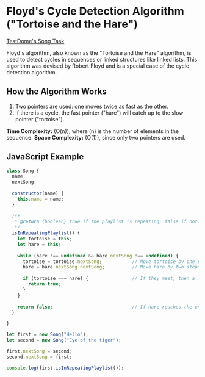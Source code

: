 # Floyd's Cycle Detection Algorithm ("Tortoise and the Hare")

[TestDome's Song Task](https://www.testdome.com/library?page=1&term=Song&termMatchType=equalsCaseInsensitive&questionId=88835&skillArea=63)

Floyd's algorithm, also known as the "Tortoise and the Hare" algorithm, is used to detect cycles in sequences or linked structures like linked lists. This algorithm was devised by Robert Floyd and is a special case of the cycle detection algorithm.

## How the Algorithm Works

1. Two pointers are used: one moves twice as fast as the other.
2. If there is a cycle, the fast pointer ("hare") will catch up to the slow pointer ("tortoise").

**Time Complexity:** \(O(n)\), where \(n\) is the number of elements in the sequence.
**Space Complexity:** \(O(1)\), since only two pointers are used.

## JavaScript Example

```javascript
class Song {
  name;
  nextSong;
  
  constructor(name) {
    this.name = name;
  }
  
  /**
   * @return {boolean} true if the playlist is repeating, false if not.
   */
  isInRepeatingPlaylist() {
    let tortoise = this;
    let hare = this;
    
    while (hare !== undefined && hare.nextSong !== undefined) {
      tortoise = tortoise.nextSong;           // Move tortoise by one step
      hare = hare.nextSong.nextSong;          // Move hare by two steps
      
      if (tortoise === hare) {                // If they meet, then a loop exists
        return true;
      }
    }
    
    return false;                             // If hare reaches the end, then no loop
  }

}

let first = new Song("Hello");
let second = new Song("Eye of the tiger");

first.nextSong = second;
second.nextSong = first;

console.log(first.isInRepeatingPlaylist());
